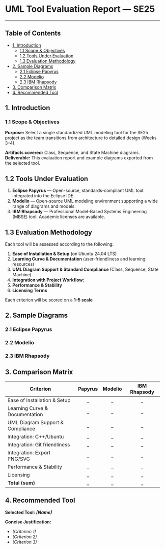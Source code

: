 # UML Tool Evaluation Report — SE25

---

## Table of Contents
- [1. Introduction](#1-introduction)
  - [1.1 Scope & Objectives](#11-scope--objectives)
  - [1.2 Tools Under Evaluation](#12-tools-under-evaluation)
  - [1.3 Evaluation Methodology](#13-evaluation-methodology)
- [2. Sample Diagrams](#2-sample-diagrams)
  - [2.1 Eclipse Papyrus](#21-eclipse-papyrus)
  - [2.2 Modelio](#22-modelio)
  - [2.3 IBM Rhapsody](#23-ibm-rhapsody)
- [3. Comparison Matrix](#3-comparison-matrix)
- [4. Recommended Tool](#4-recommended-tool) 


## 1. Introduction 

### 1.1 Scope & Objectives
**Purpose:** Select a single standardized UML modeling tool for the SE25 project as the team transitions from architecture to detailed design (Weeks 3–4).  

**Artifacts covered:** Class, Sequence, and State Machine diagrams.  
**Deliverable:** This evaluation report and example diagrams exported from the selected tool.  



## 1.2 Tools Under Evaluation
1. **Eclipse Papyrus** — Open-source, standards-compliant UML tool integrated into the Eclipse IDE.  
2. **Modelio** — Open-source UML modeling environment supporting a wide range of diagrams and models.  
3. **IBM Rhapsody** — Professional Model-Based Systems Engineering (MBSE) tool. Academic licenses are available.


## 1.3 Evaluation Methodology
Each tool will be assessed according to the following:

  1. **Ease of Installation & Setup** (on Ubuntu 24.04 LTS)  
  2. **Learning Curve & Documentation** (user-friendliness and learning resources)  
  3. **UML Diagram Support & Standard Compliance** (Class, Sequence, State Machine)  
  4. **Integration with Project Workflow:**
  5. **Performance & Stability**  
  6. **Licensing Terms**

Each criterion will be scored on a **1–5 scale**


## 2. Sample Diagrams


### 2.1 Eclipse Papyrus




### 2.2 Modelio





### 2.3 IBM Rhapsody






## 3. Comparison Matrix


| Criterion | Papyrus | Modelio | IBM Rhapsody |
|---|:--:|:--:|:--:|
| Ease of Installation & Setup | _ | _ | _ |
| Learning Curve & Documentation | _ | _ | _ |
| UML Diagram Support & Compliance | _ | _ | _ |
| Integration: C++/Ubuntu | _ | _ | _ |
| Integration: Git friendliness | _ | _ | _ |
| Integration: Export PNG/SVG | _ | _ | _ |
| Performance & Stability | _ | _ | _ |
| Licensing | _ | _ | _ |
| **Total (sum)** | **_** | **_** | **_** |



## 4. Recommended Tool

**Selected Tool:** **_[Name]_** 

**Concise Justification:**  
- _(Criterion 1)_  
- _(Criterion 2)_  
- _(Criterion 3)_  

